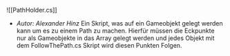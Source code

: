 ![[PathHolder.cs]]
- *Autor: Alexander Hinz*
Ein Skript, was auf ein Gameobjekt gelegt werden kann um es zu einem Path zu machen. Hierfür müssen die Eckpunkte nur als Gameobjekte in das Array gelegt werden und jedes Objekt mit dem FollowThePath.cs Skript wird diesen Punkten Folgen.